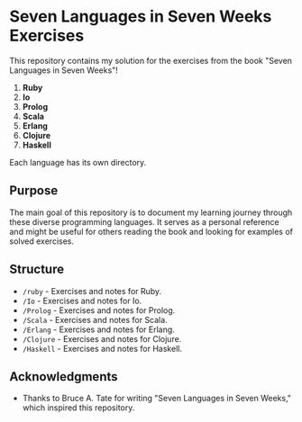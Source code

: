 # Seven Languages in Seven Weeks Exercises

This repository contains my solution for the exercises from the book "Seven Languages in Seven Weeks"! 

1. **Ruby**
2. **Io**
3. **Prolog**
4. **Scala**
5. **Erlang**
6. **Clojure**
7. **Haskell**

Each language has its own directory.

## Purpose

The main goal of this repository is to document my learning journey through these diverse programming languages. It serves as a personal reference and might be useful for others reading the book and looking for examples of solved exercises.

## Structure

- `/ruby` - Exercises and notes for Ruby.
- `/Io` - Exercises and notes for Io.
- `/Prolog` - Exercises and notes for Prolog.
- `/Scala` - Exercises and notes for Scala.
- `/Erlang` - Exercises and notes for Erlang.
- `/Clojure` - Exercises and notes for Clojure.
- `/Haskell` - Exercises and notes for Haskell.


## Acknowledgments

- Thanks to Bruce A. Tate for writing "Seven Languages in Seven Weeks," which inspired this repository.
